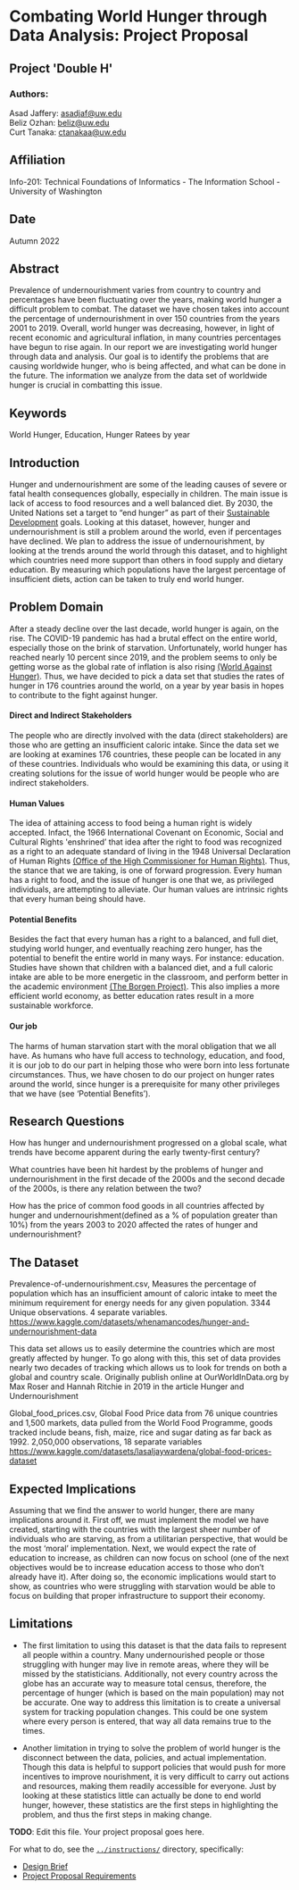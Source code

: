 # Combating World Hunger through Data Analysis: Project Proposal
## Project 'Double H'
### Authors:

Asad Jaffery: asadjaf@uw.edu\
Beliz Ozhan: beliz@uw.edu\
Curt Tanaka: ctanakaa@uw.edu

## Affiliation
Info-201: Technical Foundations of Informatics - The Information School - University of Washington

## Date
Autumn 2022

## Abstract
Prevalence of undernourishment varies from country to country and percentages have been fluctuating over the years, making world hunger a difficult problem to combat. The dataset we have chosen takes into account the percentage of undernourishment in over 150 countries from the years 2001 to 2019. Overall, world hunger was decreasing, however, in light of recent economic and agricultural inflation, in many countries percentages have begun to rise again. In our report we are investigating world hunger through data and analysis. Our goal is to identify the problems that are causing worldwide hunger, who is being affected, and what can be done in the future. The information we analyze from the data set of worldwide hunger is crucial in combatting this issue.


## Keywords
World Hunger, Education, Hunger Ratees by year


## Introduction
Hunger and undernourishment are some of the leading causes of severe or fatal health consequences globally, especially in children. The main issue is lack of access to food resources and a well balanced diet. By 2030, the United Nations set a target to “end hunger” as part of their [Sustainable Development](https://sdgs.un.org/goals) goals. Looking at this dataset, however, hunger and undernourishment is still a problem around the world, even if percentages have declined. We plan to address the issue of undernourishment, by looking at the trends around the world through this dataset, and to highlight which countries need more support than others in food supply and dietary education. By measuring which populations have the largest percentage of insufficient diets, action can be taken to truly end world hunger.

## Problem Domain
After a steady decline over the last decade, world hunger is again, on the rise. The COVID-19 pandemic has had a brutal effect on the entire world, especially those on the brink of starvation. Unfortunately, world hunger has reached nearly 10 percent since 2019, and the problem seems to only be getting worse as the global rate of inflation is also rising [(World Against Hunger)](https://www.actionagainsthunger.org/the-hunger-crisis/world-hunger-facts/). Thus, we have decided to pick a data set that studies the rates of hunger in 176 countries around the world, on a year by year basis in hopes to contribute to the fight against hunger.

#### Direct and Indirect Stakeholders
The people who are directly involved with the data (direct stakeholders) are those who are getting an insufficient caloric intake. Since the data set we are looking at examines 176 countries, these people can be located in any of these countries. Individuals who would be examining this data, or using it creating solutions for the issue of world hunger would be people who are indirect stakeholders.

#### Human Values
The idea of attaining access to food being a human right is widely accepted. Infact, the 1966 International Covenant on Economic, Social and Cultural Rights 'enshrined’ that idea after the right to food was recognized as a right to an adequate standard of living in the 1948 Universal Declaration of Human Rights [(Office of the High Commissioner for Human Rights)](https://www.ohchr.org/sites/default/files/Documents/Publications/FactSheet34en.pdf). Thus, the stance that we are taking, is one of forward progression. Every human has a right to food, and the issue of hunger is one that we, as privileged individuals, are attempting to alleviate. Our human values are intrinsic rights that every human being should have.

#### Potential Benefits
Besides the fact that every human has a right to a balanced, and full diet, studying world hunger, and eventually reaching zero hunger, has the potential to benefit the entire world in many ways. For instance: education. Studies have shown that children with a balanced diet, and a full caloric intake are able to be more energetic in the classroom, and perform better in the academic environment [(The Borgen Project)](https://borgenproject.org/effects-of-hunger-on-education/). This also implies a more efficient world economy, as better education rates result in a more sustainable workforce.

#### Our job
The harms of human starvation start with the moral obligation that we all have. As humans who have full access to technology, education, and food, it is our job to do our part in helping those who were born into less fortunate circumstances. Thus, we have chosen to do our project on hunger rates around the world, since hunger is a prerequisite for many other privileges that we have (see ‘Potential Benefits’).

## Research Questions

How has hunger and undernourishment progressed on a global scale, what trends have become apparent during the early twenty-first century?

What countries have been hit hardest by the problems of hunger and undernourishment in the first decade of the 2000s and the second decade of the 2000s, is there any relation between the two?

How has the price of common food goods in all countries affected by hunger and undernourishment(defined as a % of population greater than 10%) from the years 2003 to 2020 affected the rates of hunger and undernourishment?

## The Dataset

Prevalence-of-undernourishment.csv, Measures the percentage of population which has an insufficient amount of caloric intake to meet the minimum requirement for energy needs for any given population. 3344 Unique observations. 4 separate variables.
https://www.kaggle.com/datasets/whenamancodes/hunger-and-undernourishment-data

This data set allows us to easily determine the countries which are most greatly affected by hunger. To go along with this, this set of data provides nearly two decades of tracking which allows us to look for trends on both a global and country scale. Originally publish online at OurWorldInData.org by Max Roser and Hannah Ritchie in 2019 in the article Hunger and Undernourishment

Global_food_prices.csv, Global Food Price data from 76 unique countries and 1,500 markets, data pulled from the World Food Programme, goods tracked include beans, fish, maize, rice and sugar dating as far back as 1992. 2,050,000 observations, 18 separate variables
https://www.kaggle.com/datasets/lasaljaywardena/global-food-prices-dataset

## Expected Implications

Assuming that we find the answer to world hunger, there are many implications around it. First off, we must implement the model we have created, starting with the countries with the largest sheer number of individuals who are starving, as from a utilitarian perspective, that would be the most ‘moral’ implementation. Next, we would expect the rate of education to increase, as children can now focus on school (one of the next objectives would be to increase education access to those who don’t already have it).  After doing so, the economic implications would start to show, as countries who were struggling with starvation would be able to focus on building that proper infrastructure to support their economy.


## Limitations

- The first limitation to using this dataset is that the data fails to represent all people within a country. Many undernourished people or those struggling with hunger may live in remote areas, where they will be missed by the statisticians. Additionally, not every country across the globe has an accurate way to measure total census, therefore, the percentage of hunger (which is based on the main population) may not be accurate. One way to address this limitation is to create a universal system for tracking population changes. This could be one system where every person is entered, that way all data remains true to the times.

- Another limitation in trying to solve the problem of world hunger is the disconnect between the data, policies, and actual implementation. Though this data is helpful to support policies that would push for more incentives to improve nourishment, it is very difficult to carry out actions and resources, making them readily accessible for everyone. Just by looking at these statistics little can actually be done to end world hunger, however, these statistics are the first steps in highlighting the problem, and thus the first steps in making change.







**TODO**: Edit this file. Your project proposal goes here.

For what to do, see the [`../instructions/`](../instructions/) directory, specifically:

* [Design Brief](../instructions/project-design-brief.pdf)
* [Project Proposal Requirements](../instructions/p01-proposal-requirements.md)
